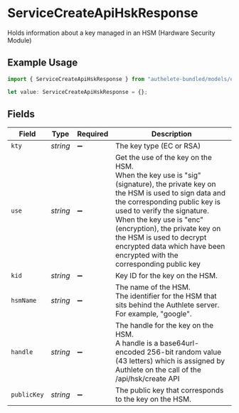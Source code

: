 # ServiceCreateApiHskResponse

Holds information about a key managed in an HSM (Hardware Security Module)


## Example Usage

```typescript
import { ServiceCreateApiHskResponse } from "authelete-bundled/models/operations";

let value: ServiceCreateApiHskResponse = {};
```

## Fields

| Field                                                                                                                                                                                                                                                                                                                                                         | Type                                                                                                                                                                                                                                                                                                                                                          | Required                                                                                                                                                                                                                                                                                                                                                      | Description                                                                                                                                                                                                                                                                                                                                                   |
| ------------------------------------------------------------------------------------------------------------------------------------------------------------------------------------------------------------------------------------------------------------------------------------------------------------------------------------------------------------- | ------------------------------------------------------------------------------------------------------------------------------------------------------------------------------------------------------------------------------------------------------------------------------------------------------------------------------------------------------------- | ------------------------------------------------------------------------------------------------------------------------------------------------------------------------------------------------------------------------------------------------------------------------------------------------------------------------------------------------------------- | ------------------------------------------------------------------------------------------------------------------------------------------------------------------------------------------------------------------------------------------------------------------------------------------------------------------------------------------------------------- |
| `kty`                                                                                                                                                                                                                                                                                                                                                         | *string*                                                                                                                                                                                                                                                                                                                                                      | :heavy_minus_sign:                                                                                                                                                                                                                                                                                                                                            | The key type (EC or RSA)<br/>                                                                                                                                                                                                                                                                                                                                 |
| `use`                                                                                                                                                                                                                                                                                                                                                         | *string*                                                                                                                                                                                                                                                                                                                                                      | :heavy_minus_sign:                                                                                                                                                                                                                                                                                                                                            | Get the use of the key on the HSM.<br/>When the key use is "sig" (signature), the private key on the HSM is used to sign data and the corresponding public key is used to verify the signature.<br/>When the key use is "enc" (encryption), the private key on the HSM is used to decrypt encrypted data which have been encrypted with the corresponding public key<br/> |
| `kid`                                                                                                                                                                                                                                                                                                                                                         | *string*                                                                                                                                                                                                                                                                                                                                                      | :heavy_minus_sign:                                                                                                                                                                                                                                                                                                                                            | Key ID for the key on the HSM.<br/>                                                                                                                                                                                                                                                                                                                           |
| `hsmName`                                                                                                                                                                                                                                                                                                                                                     | *string*                                                                                                                                                                                                                                                                                                                                                      | :heavy_minus_sign:                                                                                                                                                                                                                                                                                                                                            | The name of the HSM.<br/>The identifier for the HSM that sits behind the Authlete server. For example, "google".<br/>                                                                                                                                                                                                                                         |
| `handle`                                                                                                                                                                                                                                                                                                                                                      | *string*                                                                                                                                                                                                                                                                                                                                                      | :heavy_minus_sign:                                                                                                                                                                                                                                                                                                                                            | The handle for the key on the HSM.<br/>A handle is a base64url-encoded 256-bit random value (43 letters) which is assigned by Authlete on the call of the /api/hsk/create API<br/>                                                                                                                                                                            |
| `publicKey`                                                                                                                                                                                                                                                                                                                                                   | *string*                                                                                                                                                                                                                                                                                                                                                      | :heavy_minus_sign:                                                                                                                                                                                                                                                                                                                                            | The public key that corresponds to the key on the HSM.<br/>                                                                                                                                                                                                                                                                                                   |